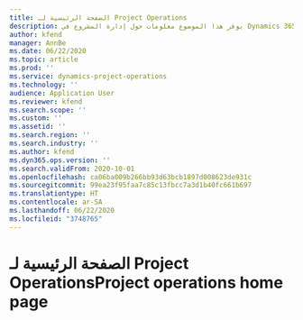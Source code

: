 ```yaml
---
title: الصفحة الرئيسية لـ Project Operations
description: يوفر هذا الموضوع معلومات حول إدارة المشروع في Dynamics 365 Project Operations.
author: kfend
manager: AnnBe
ms.date: 06/22/2020
ms.topic: article
ms.prod: ''
ms.service: dynamics-project-operations
ms.technology: ''
audience: Application User
ms.reviewer: kfend
ms.search.scope: ''
ms.custom: ''
ms.assetid: ''
ms.search.region: ''
ms.search.industry: ''
ms.author: kfend
ms.dyn365.ops.version: ''
ms.search.validFrom: 2020-10-01
ms.openlocfilehash: ca06ba009b266bb93d63bcb1897d008623de931c
ms.sourcegitcommit: 99ea23f95faa7c85c13fbcc7a3d1b40fc661b697
ms.translationtype: HT
ms.contentlocale: ar-SA
ms.lasthandoff: 06/22/2020
ms.locfileid: "3748765"
---
```

# <a name="project-operations-home-page"></a><span data-ttu-id="2c59e-103">الصفحة الرئيسية لـ Project Operations</span><span class="sxs-lookup"><span data-stu-id="2c59e-103">Project operations home page</span></span>
